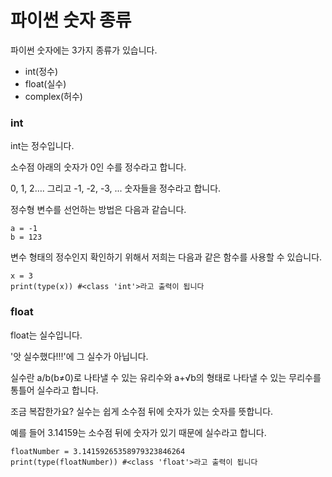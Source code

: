 # 파이썬 숫자 종류

파이썬 숫자에는 3가지 종류가 있습니다.

- int(정수)
- float(실수)
- complex(허수)

### int

int는 정수입니다.

소수점 아래의 숫자가 0인 수를 정수라고 합니다.

0, 1, 2…. 그리고 -1, -2, -3, ... 숫자들을 정수라고 합니다.

정수형 변수를 선언하는 방법은 다음과 같습니다.

```
a = -1
b = 123
```

변수 형태의 정수인지 확인하기 위해서 저희는 다음과 같은 함수를 사용할 수 있습니다.

```
x = 3
print(type(x)) #<class 'int'>라고 출력이 됩니다
```

### float

float는 실수입니다.

'앗 실수했다!!!'에 그 실수가 아닙니다.

실수란 a/b(b≠0)로 나타낼 수 있는 유리수와 a+√b의 형태로 나타낼 수 있는 무리수를 통틀어 실수라고 합니다.

조금 복잡한가요? 실수는 쉽게 소수점 뒤에 숫자가 있는 숫자를 뜻합니다.

예를 들어 3.14159는 소수점 뒤에 숫자가 있기 때문에 실수라고 합니다.

```
floatNumber = 3.14159265358979323846264
print(type(floatNumber)) #<class 'float'>라고 출력이 됩니다
```
